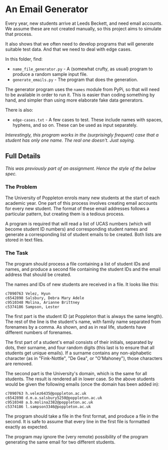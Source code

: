 # An Email Generator

Every year, new students arrive at Leeds Beckett, and need email
accounts. We assume these are not created manually, so this project
aims to simulate that process.

It also shows that we often need to develop programs that will generate
suitable test data. And that we need to deal with edge cases.

In this folder, find:

- `name_file_generator.py` - A (somewhat crufty, as usual) program to produce
a random sample input file.
- `generate_emails.py` - The program that does the generation.

The generator program uses the `names` module from PyPi, so that will need
to be available in order to run it. This is easier than coding something by
hand, and simpler than using more elaborate fake data generators.

There is also:

- `edge-cases.txt` - A few cases to test. These include names with spaces, hyphens,
and so on. These can be used as input separately.

_Interestingly, this program works in the (surprisingly frequent) case that a
student has only one name. The real one doesn't. Just saying._

## Full Details

_This was previously part of an assignment. Hence the style of the below spec._

### The Problem

The University of Poppleton enrols many new students at the start of each 
academic year. One part of this process involves creating email accounts 
for every new student. The format of these email addresses follows a particular
pattern, but creating them is a tedious process.

A program is required that will read a list of UCAS numbers (which will become 
student ID numbers) and corresponding student names and generate a corresponding 
list of student emails to be created. Both lists are stored in 
text files.

### The Task

The program should process a file containing a list of student IDs and names, and 
produce a second file containing the student IDs and the email address that 
should be created.

The names and IDs of new students are received in a file. It looks like this:

```text
c7090763 Velez, Hyun
c6542898 Salsbury, Debra Mary Adele
c9510348 Molina, Arianne Brittney
c5374186 Sampson, Lester
```

The first part is the student ID (at Poppleton that is always the same length). 
The rest of the line is the student's name, with family name separated from 
forenames by a comma. As shown, and as in real life, students have different 
numbers of forenames.

The first part of a student's email consists of their initials, separated by 
dots, their surname, and four random  digits (this last is to ensure that all 
students get unique emails). If a surname contains any non-alphabetic
character (as in "Fink-Nottle", "De Gea", or "O'Mahoney"), those characters are removed.

The second part is the University's domain, which is the same for all students. The 
result is rendered all in  lower case. So the above students would be given 
the following emails (once the domain has been added in):

```text 
c7090763 h.velez6435@poppleton.ac.uk
c6542898 d.m.a.salsbury5250@poppleton.ac.uk
c9510348 a.b.molina2382@poppleton.ac.uk
c5374186 l.sampson3346@poppleton.ac.uk
```

The program should take a file in the first format, and produce a file in the 
second. It is safe to assume that every line in the first file is formatted exactly as expected.

The program may ignore the (very remote) possibility of the program generating 
the same email for two different students.
